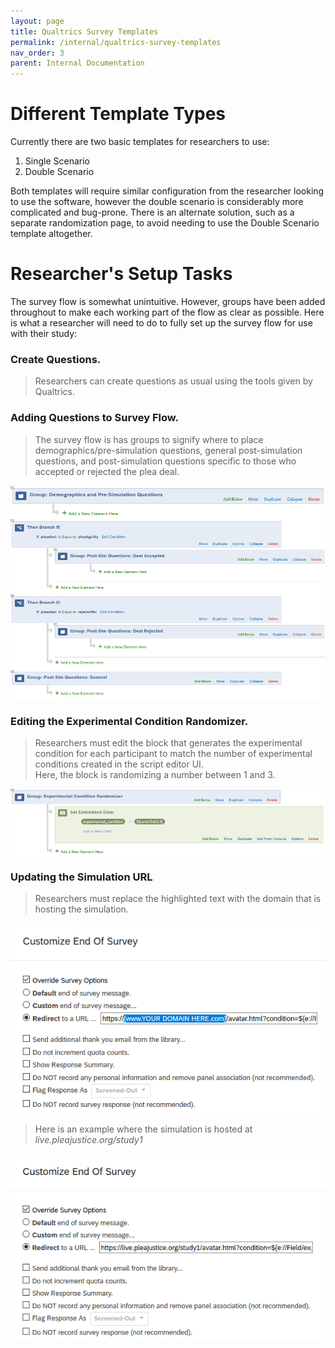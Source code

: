 ```yaml
---
layout: page
title: Qualtrics Survey Templates
permalink: /internal/qualtrics-survey-templates
nav_order: 3
parent: Internal Documentation
---
```

# Different Template Types

Currently there are two basic templates for researchers to use:

1. Single Scenario
2. Double Scenario

Both templates will require similar configuration from the researcher looking to use the software, however the double scenario is considerably more complicated and bug-prone. There is an alternate solution, such as a separate randomization page, to avoid needing to use the Double Scenario template altogether.

# Researcher's Setup Tasks

The survey flow is somewhat unintuitive. However, groups have been added throughout to make each working part of the flow as clear as possible. Here is what a researcher will need to do to fully set up the survey flow for use with their study:

### Create Questions.
>Researchers can create questions as usual using the tools given by Qualtrics.

### Adding Questions to Survey Flow.
>The survey flow is has groups to signify where to place demographics/pre-simulation questions, general post-simulation questions, and post-simulation questions specific to those who accepted or rejected the plea deal.

<img src="/img/survey1.png" align="center" alt="Pre-Simulation Question Block">
<img src="/img/survey2.png" align="center" alt="Post-Simulation Question Block">

### Editing the Experimental Condition Randomizer.
>Researchers must edit the block that generates the experimental condition for each participant to match the number of experimental conditions created in the script editor UI.<br>
>Here, the block is randomizing a number between 1 and 3.

<img src="/img/survey3.png" align="center" alt="Experimental Condition Generator">

### Updating the Simulation URL
>Researchers must replace the highlighted text with the domain that is hosting the simulation.<br>

<img src="/img/survey4.png" align="center" alt="Simulation URL Pre-Edit">

>Here is an example where the simulation is hosted at *live.pleajustice.org/study1*

<img src="/img/survey5.png" align="center" alt="Simulation URL Post-Edit">